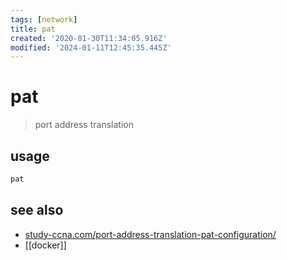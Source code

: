 ```yaml
---
tags: [network]
title: pat
created: '2020-01-30T11:34:05.916Z'
modified: '2024-01-11T12:45:35.445Z'
---
```


# pat

> port address translation 

## usage

```sh
pat
```

## see also

- [study-ccna.com/port-address-translation-pat-configuration/](https://study-ccna.com/port-address-translation-pat-configuration/)
- [[docker]]
